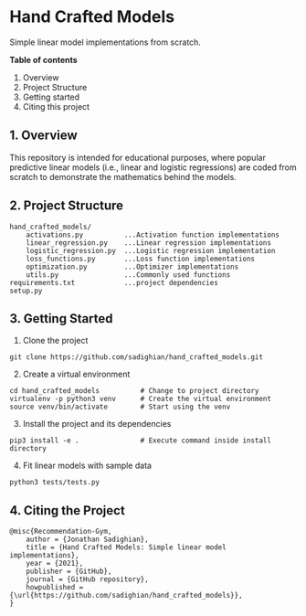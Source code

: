 # Hand Crafted Models
Simple linear model implementations from scratch.

**Table of contents**
1. Overview
2. Project Structure
3. Getting started
4. Citing this project


## 1. Overview

This repository is intended for educational purposes, where 
popular predictive linear models (i.e., linear and logistic regressions) 
are coded from scratch to demonstrate the mathematics behind the models.


## 2. Project Structure
```
hand_crafted_models/
    activations.py          ...Activation function implementations
    linear_regression.py    ...Linear regression implementations
    logistic_regression.py  ...Logistic regression implementation
    loss_functions.py       ...Loss function implementations
    optimization.py         ...Optimizer implementations
    utils.py                ...Commonly used functions
requirements.txt            ...project dependencies
setup.py            
```

## 3. Getting Started

1.  Clone the project 
```
git clone https://github.com/sadighian/hand_crafted_models.git
```
2.  Create a virtual environment 
```
cd hand_crafted_models          # Change to project directory
virtualenv -p python3 venv      # Create the virtual environment
source venv/bin/activate        # Start using the venv
```

3.  Install the project and its dependencies 
```
pip3 install -e .               # Execute command inside install directory
```

4.  Fit linear models with sample data
```
python3 tests/tests.py
```

## 4. Citing the Project
```
@misc{Recommendation-Gym,
    author = {Jonathan Sadighian},
    title = {Hand Crafted Models: Simple linear model implementations},
    year = {2021},
    publisher = {GitHub},
    journal = {GitHub repository},
    howpublished = {\url{https://github.com/sadighian/hand_crafted_models}},
}
```